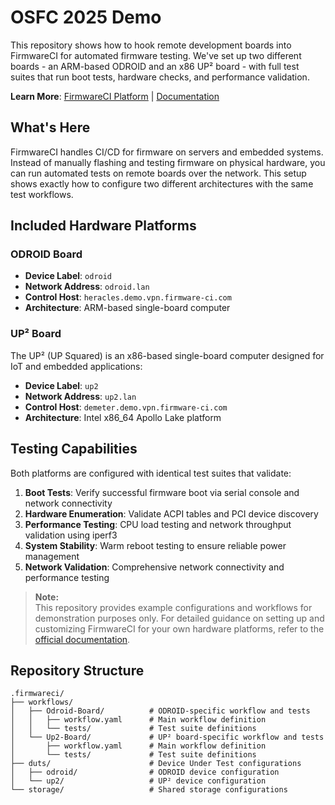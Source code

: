 # OSFC 2025 Demo

This repository shows how to hook remote development boards into FirmwareCI for automated firmware testing. We've set up two different boards - an ARM-based ODROID and an x86 UP² board - with full test suites that run boot tests, hardware checks, and performance validation.

**Learn More**: [FirmwareCI Platform](https://firmware-ci.com) | [Documentation](https://docs.firmware-ci.com)

## What's Here

FirmwareCI handles CI/CD for firmware on servers and embedded systems. Instead of manually flashing and testing firmware on physical hardware, you can run automated tests on remote boards over the network. This setup shows exactly how to configure two different architectures with the same test workflows.

## Included Hardware Platforms

### ODROID Board

- **Device Label**: `odroid`
- **Network Address**: `odroid.lan`
- **Control Host**: `heracles.demo.vpn.firmware-ci.com`
- **Architecture**: ARM-based single-board computer

### UP² Board

The UP² (UP Squared) is an x86-based single-board computer designed for IoT and embedded applications:

- **Device Label**: `up2` 
- **Network Address**: `up2.lan`
- **Control Host**: `demeter.demo.vpn.firmware-ci.com`
- **Architecture**: Intel x86_64 Apollo Lake platform

## Testing Capabilities

Both platforms are configured with identical test suites that validate:

1. **Boot Tests**: Verify successful firmware boot via serial console and network connectivity
2. **Hardware Enumeration**: Validate ACPI tables and PCI device discovery
3. **Performance Testing**: CPU load testing and network throughput validation using iperf3
4. **System Stability**: Warm reboot testing to ensure reliable power management
5. **Network Validation**: Comprehensive network connectivity and performance testing

> **Note:**  
> This repository provides example configurations and workflows for demonstration purposes only. For detailed guidance on setting up and customizing FirmwareCI for your own hardware platforms, refer to the [official documentation](https://docs.firmware-ci.com).

## Repository Structure

```
.firmwareci/
├── workflows/
│   ├── Odroid-Board/          # ODROID-specific workflow and tests
│   │   ├── workflow.yaml      # Main workflow definition
│   │   └── tests/             # Test suite definitions
│   └── Up2-Board/             # UP² board-specific workflow and tests
│       ├── workflow.yaml      # Main workflow definition  
│       └── tests/             # Test suite definitions
├── duts/                      # Device Under Test configurations
│   ├── odroid/                # ODROID device configuration
│   └── up2/                   # UP² device configuration
└── storage/                   # Shared storage configurations
```
